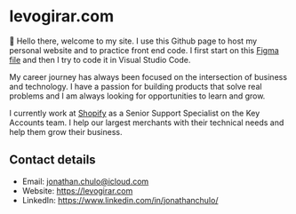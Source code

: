 # levogirar.com

:wave: Hello there, welcome to my site. I use this Github page to host my personal website and to practice front end code. I first start on this [Figma file](https://www.figma.com/file/xMU6oOonRxksm89trPsaD5/levogirar.com?t=P3agGeLfCrW9Wq8K-1) and then I try to code it in Visual Studio Code. 

My career journey has always been focused on the intersection of business and technology. I have a passion for building products that solve real problems and I am always looking for opportunities to learn and grow.

I currently work at <a href="https://www.shopify.com" target="_blank" rel="noopener">Shopify</a> as a Senior Support Specialist on the Key Accounts team. I help our largest merchants with their technical needs and help them grow their business.

## Contact details

- Email: jonathan.chulo@icloud.com
- Website: https://levogirar.com
- LinkedIn: https://www.linkedin.com/in/jonathanchulo/
